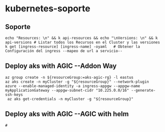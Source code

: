 # kubernetes-soporte

## Soporte 
````
echo "Resources: \n" && k api-resources && echo "\nVersions: \n" && k api-versions # Listar todos los Recursos en el Cluster y las versiones            
k get [ingress-resource] [ingress-name] -oyaml   # Obtener la Configuración del ingress --mapeo de url a servicio--       
````

## Deploy aks with AGIC --Addon Way
````
az group create -n ${resourceGroup:=aks-agic-rg} -l eastus
az aks create -n myCluster -g "${resourceGroup}" --network-plugin azure --enable-managed-identity -a ingress-appgw --appgw-name myApplicationGateway --appgw-subnet-cidr "10.225.0.0/16" --generate-ssh-keys
 az aks get-credentials -n myCluster -g "${resourceGroup}"
 ````

## Deploy aks with AGIC --AGIC with helm
````
# 
````
